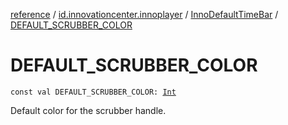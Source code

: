 [reference](../../index.md) / [id.innovationcenter.innoplayer](../index.md) / [InnoDefaultTimeBar](index.md) / [DEFAULT_SCRUBBER_COLOR](./-d-e-f-a-u-l-t_-s-c-r-u-b-b-e-r_-c-o-l-o-r.md)

# DEFAULT_SCRUBBER_COLOR

`const val DEFAULT_SCRUBBER_COLOR: `[`Int`](https://kotlinlang.org/api/latest/jvm/stdlib/kotlin/-int/index.html)

Default color for the scrubber handle.

